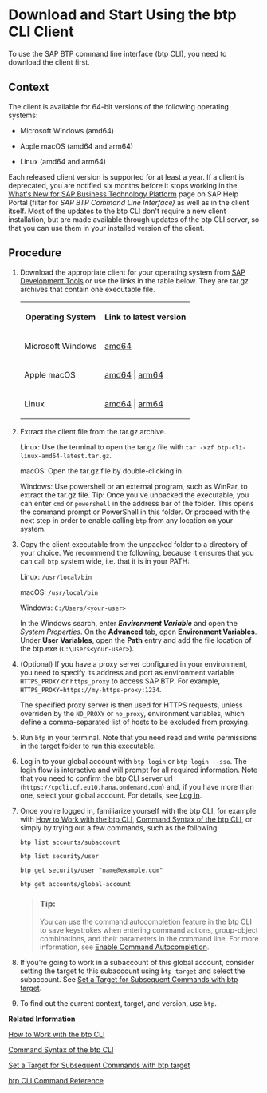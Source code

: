 <!-- loio8a8f17f5fd334fb583438edbd831d506 -->

# Download and Start Using the btp CLI Client

To use the SAP BTP command line interface \(btp CLI\), you need to download the client first.



## Context

The client is available for 64-bit versions of the following operating systems:

-   Microsoft Windows \(amd64\)

-   Apple macOS \(amd64 and arm64\)

-   Linux \(amd64 and arm64\)


Each released client version is supported for at least a year. If a client is deprecated, you are notified six months before it stops working in the [What's New for SAP Business Technology Platform](https://help.sap.com/whats-new/cf0cb2cb149647329b5d02aa96303f56?Component=SAP%20BTP%20Command%20Line%20Interface&locale=en-US&version=Cloud) page on SAP Help Portal \(filter for *SAP BTP Command Line Interface\)* as well as in the client itself. Most of the updates to the btp CLI don't require a new client installation, but are made available through updates of the btp CLI server, so that you can use them in your installed version of the client.



## Procedure

1.  Download the appropriate client for your operating system from [SAP Development Tools](https://tools.hana.ondemand.com/#cloud-btpcli) or use the links in the table below. They are tar.gz archives that contain one executable file.


    <table>
    <tr>
    <th valign="top">

    Operating System


    
    </th>
    <th valign="top">

    Link to latest version


    
    </th>
    </tr>
    <tr>
    <td valign="top">

    Microsoft Windows


    
    </td>
    <td valign="top">

     [amd64](https://tools.hana.ondemand.com/additional/btp-cli-windows-amd64-latest.tar.gz) 


    
    </td>
    </tr>
    <tr>
    <td valign="top">

    Apple macOS


    
    </td>
    <td valign="top">

     [amd64](https://tools.hana.ondemand.com/additional/btp-cli-darwin-amd64-latest.tar.gz) | [arm64](https://tools.hana.ondemand.com/additional/btp-cli-darwin-arm64-latest.tar.gz) 


    
    </td>
    </tr>
    <tr>
    <td valign="top">

    Linux


    
    </td>
    <td valign="top">

     [amd64](https://tools.hana.ondemand.com/additional/btp-cli-linux-amd64-latest.tar.gz) | [arm64](https://tools.hana.ondemand.com/additional/btp-cli-linux-arm64-latest.tar.gz) 


    
    </td>
    </tr>
    </table>
    
2.  Extract the client file from the tar.gz archive.

    Linux: Use the terminal to open the tar.gz file with `tar -xzf btp-cli-linux-amd64-latest.tar.gz`.

    macOS: Open the tar.gz file by double-clicking in.

    Windows: Use powershell or an external program, such as WinRar, to extract the tar.gz file. Tip: Once you've unpacked the executable, you can enter `cmd` or `powershell` in the address bar of the folder. This opens the command prompt or PowerShell in this folder. Or proceed with the next step in order to enable calling `btp` from any location on your system.

3.  Copy the client executable from the unpacked folder to a directory of your choice. We recommend the following, because it ensures that you can call `btp` system wide, i.e. that it is in your PATH:

    Linux: `/usr/local/bin`

    macOS: `/usr/local/bin`

    Windows: `C:/Users/<your-user>`

    In the Windows search, enter ***Environment Variable*** and open the *System Properties*. On the **Advanced** tab, open **Environment Variables**. Under **User Variables**, open the **Path** entry and add the file location of the btp.exe \(`C:\Users<your-user>`\).

4.  \(Optional\) If you have a proxy server configured in your environment, you need to specify its address and port as environment variable `HTTPS_PROXY` or `https_proxy` to access SAP BTP. For example, `HTTPS_PROXY=https://my-https-proxy:1234`.

    The specified proxy server is then used for HTTPS requests, unless overriden by the `NO_PROXY` or `no_proxy`, environment variables, which define a comma-separated list of hosts to be excluded from proxying.

5.  Run `btp` in your terminal. Note that you need read and write permissions in the target folder to run this executable.

6.  Log in to your global account with `btp login` or `btp login --sso`. The login flow is interactive and will prompt for all required information. Note that you need to confirm the btp CLI server url \(`https://cpcli.cf.eu10.hana.ondemand.com`\) and, if you have more than one, select your global account. For details, see [Log in](log-in-e241b30.md).

7.  Once you're logged in, familiarize yourself with the btp CLI, for example with [How to Work with the btp CLI](how-to-work-with-the-btp-cli-11d9f67.md), [Command Syntax of the btp CLI](command-syntax-of-the-btp-cli-69606f4.md), or simply by trying out a few commands, such as the following:

    ```
    btp list accounts/subaccount
    ```

    ```
    btp list security/user
    ```

    ```
    btp get security/user "name@example.com"
    ```

    ```
    btp get accounts/global-account
    ```

    > ### Tip:  
    > You can use the command autocompletion feature in the btp CLI to save keystrokes when entering command actions, group-object combinations, and their parameters in the command line. For more information, see [Enable Command Autocompletion](enable-command-autocompletion-46355fa.md).

8.  If you’re going to work in a subaccount of this global account, consider setting the target to this subaccount using `btp target` and select the subaccount. See [Set a Target for Subsequent Commands with btp target](set-a-target-for-subsequent-commands-with-btp-target-720645a.md).

9.  To find out the current context, target, and version, use `btp`.


**Related Information**  


[How to Work with the btp CLI](how-to-work-with-the-btp-cli-11d9f67.md "Learn how to work with the SAP BTP command line interface (btp CLI). For example, how to log in, get help, and set a default context for commands.")

[Command Syntax of the btp CLI](command-syntax-of-the-btp-cli-69606f4.md "Each command consists of the base call btp followed by a verb (the action), a combination of group and object, and parameters.")

[Set a Target for Subsequent Commands with btp target](set-a-target-for-subsequent-commands-with-btp-target-720645a.md "Set the target for command calls to a subaccount, a directory, or a global account with the btp target command.")

[btp CLI Command Reference](https://help.sap.com/docs/BTP/btp-cli/intro.html)

